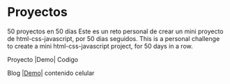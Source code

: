 # Proyectos

50 proyectos en 50 días
Este es un reto personal de crear un mini proyecto de html-css-javascript, por 50 dias seguidos.
This is a personal challenge to create a mini html-css-javascript project, for 50 days in a row.


  Proyecto |Demo| Codigo

   Blog |[Demo](https://vibrant-payne-863334.netlify.app/)| contenido celular 
   
